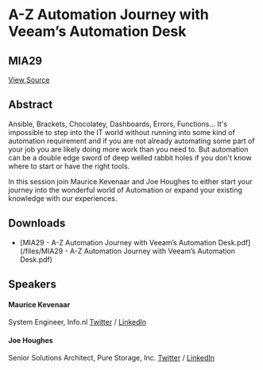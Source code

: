 # A-Z Automation Journey with Veeam’s Automation Desk
## MIA29
[View Source](https://connect.veeam.com/flow/veeam/veeamon2023/attendeeportal/page/sessioncatalog/session/1678314165010001bI8g)

## Abstract
Ansible, Brackets, Chocolatey, Dashboards, Errors, Functions... It's impossible to step into the IT world without running into some kind of automation requirement and if you are not already automating some part of your job you are likely doing more work than you need to. But automation can be a double edge sword of deep welled rabbit holes if you don't know where to start or have the right tools. 

In this session join Maurice Kevenaar and Joe Houghes to either start your journey into the wonderful world of Automation or expand your existing knowledge with our experiences.

## Downloads
- [MIA29 - A-Z Automation Journey with Veeam’s Automation Desk.pdf](/files/MIA29 - A-Z Automation Journey with Veeam’s Automation Desk.pdf)

## Speakers
#### Maurice Kevenaar
System Engineer, Info.nl
[Twitter](https://twitter.com/mkevenaar) / [LinkedIn](https://www.linkedin.com/in/mauricekevenaar/)
#### Joe Houghes
Senior Solutions Architect, Pure Storage, Inc.
[Twitter](https://twitter.com/jhoughes) / [LinkedIn](https://www.linkedin.com/in/joehoughes)
